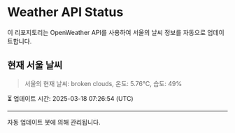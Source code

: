 
# Weather API Status

이 리포지토리는 OpenWeather API를 사용하여 서울의 날씨 정보를 자동으로 업데이트합니다.

## 현재 서울 날씨
> 서울의 현재 날씨: broken clouds, 온도: 5.76°C, 습도: 49%

⏳ 업데이트 시간: 2025-03-18 07:26:54 (UTC)

---
자동 업데이트 봇에 의해 관리됩니다.
